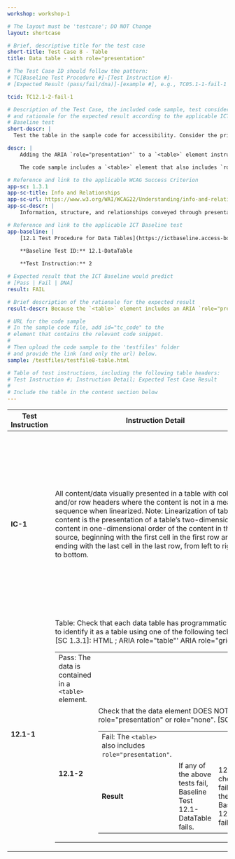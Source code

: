 ```yaml
---
workshop: workshop-1

# The layout must be 'testcase'; DO NOT Change
layout: shortcase

# Brief, descriptive title for the test case
short-title: Test Case 8 - Table
title: Data table - with role="presentation"

# The Test Case ID should follow the pattern: 
# TC[Baseline Test Procedure #]-[Test Instruction #]-
# [Expected Result (pass/fail/dna)]-[example #], e.g., TC05.1-1-fail-1

tcid: TC12.1-2-fail-1

# Description of the Test Case, the included code sample, test considerations,
# and rationale for the expected result according to the applicable ICT
# Baseline test
short-descr: |
  Test the table in the sample code for accessibility. Consider the principles of Perceiveable, Operable, Understandable, and Robust as they relate to tables. In particular consider the applicable Success Criterion from the Web Content Accessibility Guidelines noted below.

descr: | 
    Adding the ARIA `role="presentation"` to a `<table>` element instructs assistive technologies to ignore the table's structural semantics (i.e., the table's header and data cell relationships). Data tables require the programmatic, table structure semantics to properly understand the relationships between table headers and data cells. Therefore, if a `<table>` element also includes `role="presentation"` then it fails to provide sufficient programmatic information to assistive technology users to properly navigate and fully understand the data.

    The code sample includes a `<table>` element that also includes `role="presentation"`. A successful test should identify a FAIL against Baseline 12.1 because the table DOES NOT provide sufficient programmatic information about the table header and data cell relationships.

# Reference and link to the applicable WCAG Success Criterion
app-sc: 1.3.1
app-sc-title: Info and Relationships
app-sc-url: https://www.w3.org/WAI/WCAG22/Understanding/info-and-relationships.html
app-sc-descr: |
    Information, structure, and relationships conveyed through presentation can be programmatically determined or are available in text.

# Reference and link to the applicable ICT Baseline test
app-baseline: | 
    [12.1 Test Procedure for Data Tables](https://ictbaseline.access-board.gov/12DataTables/#121-test-procedure-for-data-tables)

    **Baseline Test ID:** 12.1-DataTable
    
    **Test Instruction:** 2

# Expected result that the ICT Baseline would predict
# [Pass | Fail | DNA]
result: FAIL

# Brief description of the rationale for the expected result
result-descr: Because the `<table>` element includes an ARIA `role="presentation"`, assistive technologies do not have access to the table header header and data cell relationships necessary for understanding the data in the table. The table fails Baseline test 12.1 because of inadequately defined programmatic relationships in the table.

# URL for the code sample
# In the sample code file, add id="tc_code" to the 
# element that contains the relevant code snippet.
#
# Then upload the code sample to the 'testfiles' folder 
# and provide the link (and only the url) below.
sample: /testfiles/testfile8-table.html

# Table of test instructions, including the following table headers: 
# Test Instruction #; Instruction Detail; Expected Test Case Result
#
# Include the table in the content section below
---
```

| Test Instruction | Instruction Detail | Expected Test Case Result |
|------------------|--------------------|---------------------------|
| **IC-1** | All content/data visually presented in a table with column and/or row headers where the content is not in a meaningful sequence when linearized. Note: Linearization of table content is the presentation of a table’s two-dimensional content in one-dimensional order of the content in the source, beginning with the first cell in the first row and ending with the last cell in the last row, from left to right, top to bottom. | One `<table>` exists in the test data code sample. The table is a data table; understanding the data in the table requires understanding the table header and data cell relationships. Linearizing would distort the meaning of the information/data compared to the visual presentation. |
| **12.1-1** | Table: Check that each data table has programmatic markup to identify it as a table using one of the following techniques [SC 1.3.1]: HTML <table>; ARIA role="table"' ARIA role="grid" | Pass: The data is contained in a `<table>` element. |
| **12.1-2** | Check that the data <table> element DOES NOT have role="presentation" or role="none". [SC 1.3.1] | Fail: The `<table>` also includes `role="presentation"`. |
| **Result** | If any of the above tests fail, Baseline Test 12.1-DataTable fails. | 12.1-2 check fails; therefore Baseline 12.1 fails. |
